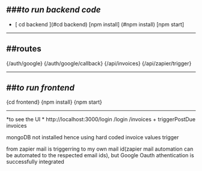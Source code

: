 
###*to run backend code*
--------------------------------------
- [ cd backend ](#cd backend)
[npm install] (#npm install)
[npm start]
________________________________________

##routes
------------
{/auth/google}
{/auth/google/callback}
{/api/invoices}
{/api/zapier/trigger}
______________________________________

##*to run frontend*
--------------------------------
{cd frontend}
{npm install}
{npm start}
_______________________________
*to see the UI * http://localhost:3000/login
/login
/invoices + triggerPostDue invoices

mongoDB not installed hence using hard coded invoice values
trigger

from zapier mail is triggerring to my own mail id(zapier mail automation can be automated to the respected email ids), but Google Oauth athentication is successfully integrated


